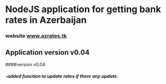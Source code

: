 # NodeJS application for getting bank rates in Azerbaijan
### website www.azrates.tk
## Application version v0.04


####version v0.04
#####   -added function to update rates if there any update.
